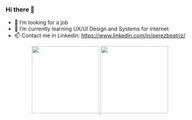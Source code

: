 ### Hi there 👋

- 💼 I’m looking for a job 
- 🌱 I’m currently learning UX/UI Design and Systems for internet
- 📫 Contact me in Linkedin: https://www.linkedin.com/in/perezbeatriz/

<div align="center">
  <a href="https://github.com/Bee-Pirez">
  <img height="180em" src="https://github-readme-stats.vercel.app/api?username=Bee-Pirez&show_icons=true&theme=radical&include_all_commits=true&count_private=true"/>
  <img height="180em" src="https://github-readme-stats.vercel.app/api/top-langs/?username=Bee-Pirez&layout=compact&langs_count=7&theme=radical"/>
</div>
